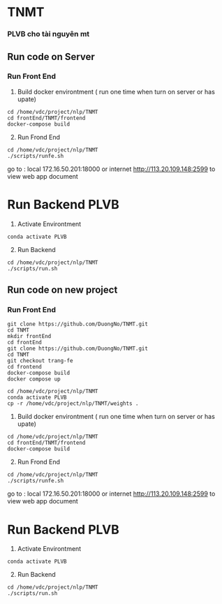 # TNMT
### PLVB cho tài nguyên mt

## Run code on Server
### Run Front End
1. Build docker environtment  ( run one time when turn on server or has upate)

```
cd /home/vdc/project/nlp/TNMT
cd frontEnd/TNMT/frontend
docker-compose build
```

2. Run Frond End
```
cd /home/vdc/project/nlp/TNMT
./scripts/runfe.sh
```

go to : local 172.16.50.201:18000 or internet http://113.20.109.148:2599  to view web app document

# Run Backend PLVB
 
1. Activate Environtment

```
conda activate PLVB
```

2. Run Backend

```
cd /home/vdc/project/nlp/TNMT
./scripts/run.sh
```

## Run code on new project
### Run Front End

```
git clone https://github.com/DuongNo/TNMT.git
cd TNMT
mkdir frontEnd
cd frontEnd
git clone https://github.com/DuongNo/TNMT.git
cd TNMT
git checkout trang-fe
cd frontend
docker-compose build
docker compose up
```

```
cd /home/vdc/project/nlp/TNMT
conda activate PLVB
cp -r /home/vdc/project/nlp/TNMT/weights .

```

1. Build docker environtment  ( run one time when turn on server or has upate)

```
cd /home/vdc/project/nlp/TNMT
cd frontEnd/TNMT/frontend
docker-compose build
```

2. Run Frond End
```
cd /home/vdc/project/nlp/TNMT
./scripts/runfe.sh
```

go to : local 172.16.50.201:18000 or internet http://113.20.109.148:2599  to view web app document

# Run Backend PLVB
 
1. Activate Environtment

```
conda activate PLVB
```

2. Run Backend

```
cd /home/vdc/project/nlp/TNMT
./scripts/run.sh
```